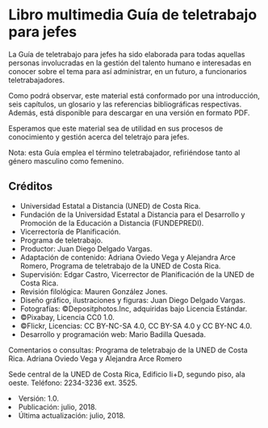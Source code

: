 # Libro multimedia Guía de teletrabajo para jefes
La Guía de teletrabajo para jefes ha sido elaborada para todas aquellas personas involucradas en la
gestión del talento humano e interesadas en conocer sobre el tema para así administrar, en un futuro,
a funcionarios teletrabajadores.

Como podrá observar, este material está conformado por una introducción, seis capítulos, un glosario y las 
referencias bibliográficas respectivas. Además, está disponible para descargar en una versión en formato PDF.

Esperamos que este material sea de utilidad en sus procesos de conocimiento y gestión acerca del teletrajo para jefes.

Nota: esta Guía emplea el término teletrabajador, refiriéndose tanto al género masculino como femenino.

## Créditos
* Universidad Estatal a Distancia (UNED) de Costa Rica.
* Fundación de la Universidad Estatal a Distancia para el Desarrollo y Promoción de la Educación a Distancia (FUNDEPREDI).
* Vicerrectoría de Planificación.
* Programa de teletrabajo.
* Productor: Juan Diego Delgado Vargas.
* Adaptación de contenido: Adriana Oviedo Vega y Alejandra Arce Romero, Programa de teletrabajo de la UNED de Costa Rica.
* Supervisión: Edgar Castro, Vicerrector de Planificación de la UNED de Costa Rica.
* Revisión filológica: Mauren González Jones.
* Diseño gráfico, ilustraciones y figuras: Juan Diego Delgado Vargas.
* Fotografías: ©Depositphotos.Inc, adquiridas bajo Licencia Estándar.
* ©Pixabay, Licencia CC0 1.0.
* ©Flickr, Licencias: CC BY-NC-SA 4.0, CC BY-SA 4.0 y CC BY-NC 4.0.
* Desarrollo y programación web: Mario Badilla Quesada.

Comentarios o consultas:
Programa de teletrabajo de la UNED de Costa Rica.
Adriana Oviedo Vega y Alejandra Arce Romero

Sede central de la UNED de Costa Rica, Edificio Ii+D, segundo piso, ala oeste.
Teléfono: 2234-3236 ext. 3525.

<li>Versión: 1.0.</li>
<li>Publicación: julio, 2018.</li>
<li>Última actualización: julio, 2018.</li>
